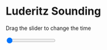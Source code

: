 <h1>Luderitz Sounding</h1>
<p>Drag the slider to change the time</p>

<div class="slidecontainer">
<input oninput='setImage(this)' class="slider" type="range" min="0" max="9" value="0" step="1" />
<img id='img'/>
</div>

<script>
var img = document.getElementById('img');
var img_array = ['/assets/images/skwt/skd_luderitz_wrfout_d01_2020-05-30_12:00:00.png',
'/assets/images/skwt/skd_luderitz_wrfout_d01_2020-05-30_18:00:00.png',
'/assets/images/skwt/skd_luderitz_wrfout_d01_2020-05-31_00:00:00.png',
'/assets/images/skwt/skd_luderitz_wrfout_d01_2020-05-31_06:00:00.png',
'/assets/images/skwt/skd_luderitz_wrfout_d01_2020-05-31_12:00:00.png',
'/assets/images/skwt/skd_luderitz_wrfout_d01_2020-05-31_18:00:00.png',
'/assets/images/skwt/skd_luderitz_wrfout_d01_2020-06-01_00:00:00.png',
'/assets/images/skwt/skd_luderitz_wrfout_d01_2020-06-01_06:00:00.png',
'/assets/images/skwt/skd_luderitz_wrfout_d01_2020-06-01_12:00:00.png',];
function setImage(obj)
{
        var value = obj.value;
        img.src = img_array[value];

}
</script>
